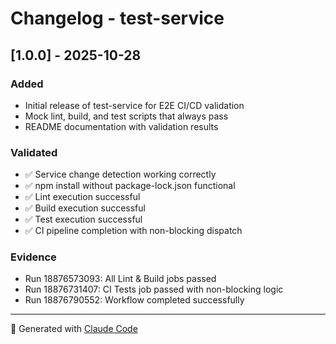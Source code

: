 # Changelog - test-service

## [1.0.0] - 2025-10-28

### Added
- Initial release of test-service for E2E CI/CD validation
- Mock lint, build, and test scripts that always pass
- README documentation with validation results

### Validated
- ✅ Service change detection working correctly
- ✅ npm install without package-lock.json functional
- ✅ Lint execution successful
- ✅ Build execution successful
- ✅ Test execution successful
- ✅ CI pipeline completion with non-blocking dispatch

### Evidence
- Run 18876573093: All Lint & Build jobs passed
- Run 18876731407: CI Tests job passed with non-blocking logic
- Run 18876790552: Workflow completed successfully

---
🤖 Generated with [Claude Code](https://claude.com/claude-code)
